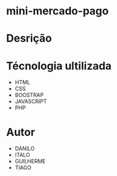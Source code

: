 # mini-mercado-pago

# Desrição


# Técnologia ultilizada
  * HTML
  * CSS
  * BOOSTRAP
  * JAVASCRIPT
  * PHP
  
# Autor
  * DANILO
  * ITALO
  * GUILHERME
  * TIAGO
    
    
  
